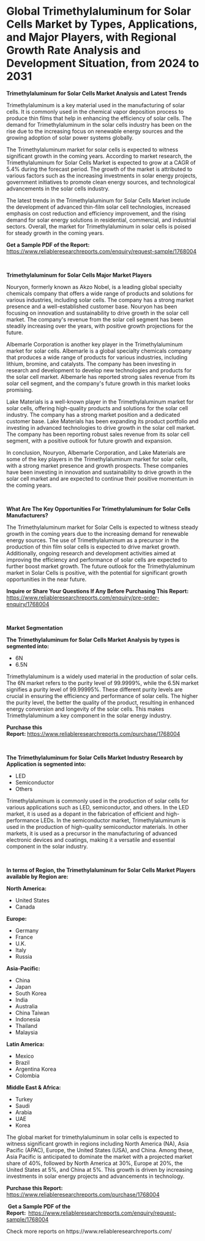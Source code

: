 <p><h1>Global Trimethylaluminum for Solar Cells Market by Types, Applications, and Major Players, with Regional Growth Rate Analysis and Development Situation, from 2024 to 2031</h1></p><p><strong>Trimethylaluminum for Solar Cells Market Analysis and Latest Trends</strong></p>
<p><p>Trimethylaluminum is a key material used in the manufacturing of solar cells. It is commonly used in the chemical vapor deposition process to produce thin films that help in enhancing the efficiency of solar cells. The demand for Trimethylaluminum in the solar cells industry has been on the rise due to the increasing focus on renewable energy sources and the growing adoption of solar power systems globally.</p><p>The Trimethylaluminum market for solar cells is expected to witness significant growth in the coming years. According to market research, the Trimethylaluminum for Solar Cells Market is expected to grow at a CAGR of 5.4% during the forecast period. The growth of the market is attributed to various factors such as the increasing investments in solar energy projects, government initiatives to promote clean energy sources, and technological advancements in the solar cells industry.</p><p>The latest trends in the Trimethylaluminum for Solar Cells Market include the development of advanced thin-film solar cell technologies, increased emphasis on cost reduction and efficiency improvement, and the rising demand for solar energy solutions in residential, commercial, and industrial sectors. Overall, the market for Trimethylaluminum in solar cells is poised for steady growth in the coming years.</p></p>
<p><strong>Get a Sample PDF of the Report:&nbsp;</strong> <a href="https://www.reliableresearchreports.com/enquiry/request-sample/1768004">https://www.reliableresearchreports.com/enquiry/request-sample/1768004</a></p>
<p>&nbsp;</p>
<p><strong>Trimethylaluminum for Solar Cells Major Market Players</strong></p>
<p><p>Nouryon, formerly known as Akzo Nobel, is a leading global specialty chemicals company that offers a wide range of products and solutions for various industries, including solar cells. The company has a strong market presence and a well-established customer base. Nouryon has been focusing on innovation and sustainability to drive growth in the solar cell market. The company's revenue from the solar cell segment has been steadily increasing over the years, with positive growth projections for the future.</p><p>Albemarle Corporation is another key player in the Trimethylaluminum market for solar cells. Albemarle is a global specialty chemicals company that produces a wide range of products for various industries, including lithium, bromine, and catalysts. The company has been investing in research and development to develop new technologies and products for the solar cell market. Albemarle has reported strong sales revenue from its solar cell segment, and the company's future growth in this market looks promising.</p><p>Lake Materials is a well-known player in the Trimethylaluminum market for solar cells, offering high-quality products and solutions for the solar cell industry. The company has a strong market position and a dedicated customer base. Lake Materials has been expanding its product portfolio and investing in advanced technologies to drive growth in the solar cell market. The company has been reporting robust sales revenue from its solar cell segment, with a positive outlook for future growth and expansion.</p><p>In conclusion, Nouryon, Albemarle Corporation, and Lake Materials are some of the key players in the Trimethylaluminum market for solar cells, with a strong market presence and growth prospects. These companies have been investing in innovation and sustainability to drive growth in the solar cell market and are expected to continue their positive momentum in the coming years.</p></p>
<p>&nbsp;</p>
<p><strong>What Are The Key Opportunities For Trimethylaluminum for Solar Cells Manufacturers?</strong></p>
<p><p>The Trimethylaluminum market for Solar Cells is expected to witness steady growth in the coming years due to the increasing demand for renewable energy sources. The use of Trimethylaluminum as a precursor in the production of thin film solar cells is expected to drive market growth. Additionally, ongoing research and development activities aimed at improving the efficiency and performance of solar cells are expected to further boost market growth. The future outlook for the Trimethylaluminum market in Solar Cells is positive, with the potential for significant growth opportunities in the near future.</p></p>
<p><strong>Inquire or Share Your Questions If Any Before Purchasing This Report:</strong> <a href="https://www.reliableresearchreports.com/enquiry/pre-order-enquiry/1768004">https://www.reliableresearchreports.com/enquiry/pre-order-enquiry/1768004</a></p>
<p>&nbsp;</p>
<p><strong>Market Segmentation</strong></p>
<p><strong>The Trimethylaluminum for Solar Cells Market Analysis by types is segmented into:</strong></p>
<p><ul><li>6N</li><li>6.5N</li></ul></p>
<p><p>Trimethylaluminum is a widely used material in the production of solar cells. The 6N market refers to the purity level of 99.9999%, while the 6.5N market signifies a purity level of 99.99995%. These different purity levels are crucial in ensuring the efficiency and performance of solar cells. The higher the purity level, the better the quality of the product, resulting in enhanced energy conversion and longevity of the solar cells. This makes Trimethylaluminum a key component in the solar energy industry.</p></p>
<p><strong>Purchase this Report:&nbsp;</strong><a href="https://www.reliableresearchreports.com/purchase/1768004">https://www.reliableresearchreports.com/purchase/1768004</a></p>
<p>&nbsp;</p>
<p><strong>The Trimethylaluminum for Solar Cells Market Industry Research by Application is segmented into:</strong></p>
<p><ul><li>LED</li><li>Semiconductor</li><li>Others</li></ul></p>
<p><p>Trimethylaluminum is commonly used in the production of solar cells for various applications such as LED, semiconductor, and others. In the LED market, it is used as a dopant in the fabrication of efficient and high-performance LEDs. In the semiconductor market, Trimethylaluminum is used in the production of high-quality semiconductor materials. In other markets, it is used as a precursor in the manufacturing of advanced electronic devices and coatings, making it a versatile and essential component in the solar industry.</p></p>
<p>&nbsp;</p>
<p><strong>In terms of Region, the Trimethylaluminum for Solar Cells Market Players available by Region are:</strong></p>
<p>
    <p> <strong> North America: </strong>
        <ul>
            <li>United States</li>
            <li>Canada</li>
        </ul>
        </p> 
    <p> <strong> Europe: </strong>
        <ul>
            <li>Germany</li>
            <li>France</li>
            <li>U.K.</li>
            <li>Italy</li>
            <li>Russia</li>
        </ul>
        </p> 
    <p> <strong> Asia-Pacific: </strong>
        <ul>
            <li>China</li>
            <li>Japan</li>
            <li>South Korea</li>
            <li>India</li>
            <li>Australia</li>
            <li>China Taiwan</li>
            <li>Indonesia</li>
            <li>Thailand</li>
            <li>Malaysia</li>
        </ul>
        </p> 
    <p> <strong> Latin America: </strong>
        <ul>
            <li>Mexico</li>
            <li>Brazil</li>
            <li>Argentina Korea</li>
            <li>Colombia</li>
        </ul>
        </p> 
    <p> <strong> Middle East & Africa: </strong>
        <ul>
            <li>Turkey</li>
            <li>Saudi</li>
            <li>Arabia</li>
            <li>UAE</li>
            <li>Korea</li>
        </ul>
    </p>
    </p>
<p><p>The global market for trimethylaluminum in solar cells is expected to witness significant growth in regions including North America (NA), Asia Pacific (APAC), Europe, the United States (USA), and China. Among these, Asia Pacific is anticipated to dominate the market with a projected market share of 40%, followed by North America at 30%, Europe at 20%, the United States at 5%, and China at 5%. This growth is driven by increasing investments in solar energy projects and advancements in technology.</p></p>
<p><strong>Purchase this Report: </strong><a href="https://www.reliableresearchreports.com/purchase/1768004">https://www.reliableresearchreports.com/purchase/1768004</a></p>
<p>&nbsp;<strong>Get a Sample PDF of the Report:&nbsp;&nbsp;</strong><a href="https://www.reliableresearchreports.com/enquiry/request-sample/1768004">https://www.reliableresearchreports.com/enquiry/request-sample/1768004</a></p>
<p><strong></strong></p>
<p>Check more reports on https://www.reliableresearchreports.com/</p>